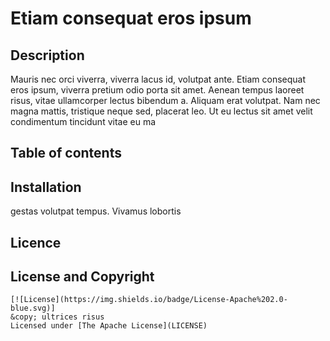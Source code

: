# Etiam consequat eros ipsum
  

## Description
Mauris nec orci viverra, viverra lacus id, volutpat ante. Etiam consequat eros ipsum, viverra pretium odio porta sit amet. Aenean tempus laoreet risus, vitae ullamcorper lectus bibendum a. Aliquam erat volutpat. Nam nec magna mattis, tristique neque sed, placerat leo. Ut eu lectus sit amet velit condimentum tincidunt vitae eu ma

## Table of contents


## Installation
gestas volutpat tempus. Vivamus lobortis

## Licence
## License and Copyright
    [![License](https://img.shields.io/badge/License-Apache%202.0-blue.svg)]
    &copy; ultrices risus
    Licensed under [The Apache License](LICENSE)



